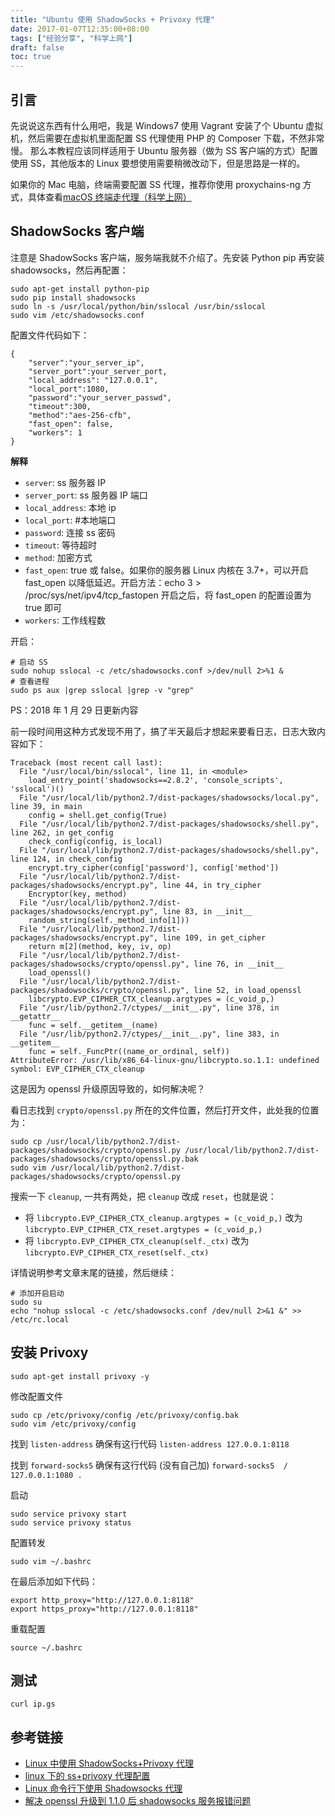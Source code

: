 ```yaml
---
title: "Ubuntu 使用 ShadowSocks + Privoxy 代理"
date: 2017-01-07T12:35:00+08:00
tags: ["经验分享", "科学上网"] 
draft: false
toc: true
---
```

## 引言

先说说这东西有什么用吧，我是 Windows7 使用 Vagrant 安装了个 Ubuntu 虚拟机，然后需要在虚拟机里面配置 SS 代理使用 PHP 的 Composer 下载，不然非常慢。
那么本教程应该同样适用于 Ubuntu 服务器（做为 SS 客户端的方式）配置使用 SS，其他版本的 Linux 要想使用需要稍微改动下，但是思路是一样的。

如果你的 Mac 电脑，终端需要配置 SS 代理，推荐你使用 proxychains-ng 方式，具体查看[macOS 终端走代理（科学上网）](https://gold.xitu.io/entry/5821840cd203090055134cc0)

## ShadowSocks 客户端

注意是 ShadowSocks 客户端，服务端我就不介绍了。先安装 Python pip 再安装 shadowsocks，然后再配置：

```
sudo apt-get install python-pip
sudo pip install shadowsocks
sudo ln -s /usr/local/python/bin/sslocal /usr/bin/sslocal
sudo vim /etc/shadowsocks.conf
```

配置文件代码如下：

```
{
    "server":"your_server_ip",
    "server_port":your_server_port,
    "local_address": "127.0.0.1",
    "local_port":1080, 
    "password":"your_server_passwd",
    "timeout":300,
    "method":"aes-256-cfb",
    "fast_open": false,
    "workers": 1 
}
```

**解释**

- `server`: ss 服务器 IP
- `server_port`: ss 服务器 IP 端口
- `local_address`: 本地 ip
- `local_port`:  #本地端口
- `password`: 连接 ss 密码
- `timeout`: 等待超时
- `method`: 加密方式
- `fast_open`: true 或 false。如果你的服务器 Linux 内核在 3.7+，可以开启 fast_open 以降低延迟。开启方法：echo 3 > /proc/sys/net/ipv4/tcp_fastopen 开启之后，将 fast_open 的配置设置为 true 即可
- `workers`: 工作线程数

<!--more-->

开启：

```
# 启动 SS
sudo nohup sslocal -c /etc/shadowsocks.conf >/dev/null 2>%1 &
# 查看进程
sudo ps aux |grep sslocal |grep -v "grep"
```

PS：2018 年 1 月 29 日更新内容

前一段时间用这种方式发现不用了，搞了半天最后才想起来要看日志，日志大致内容如下：

```
Traceback (most recent call last):
  File "/usr/local/bin/sslocal", line 11, in <module>
    load_entry_point('shadowsocks==2.8.2', 'console_scripts', 'sslocal')()
  File "/usr/local/lib/python2.7/dist-packages/shadowsocks/local.py", line 39, in main
    config = shell.get_config(True)
  File "/usr/local/lib/python2.7/dist-packages/shadowsocks/shell.py", line 262, in get_config
    check_config(config, is_local)
  File "/usr/local/lib/python2.7/dist-packages/shadowsocks/shell.py", line 124, in check_config
    encrypt.try_cipher(config['password'], config['method'])
  File "/usr/local/lib/python2.7/dist-packages/shadowsocks/encrypt.py", line 44, in try_cipher
    Encryptor(key, method)
  File "/usr/local/lib/python2.7/dist-packages/shadowsocks/encrypt.py", line 83, in __init__
    random_string(self._method_info[1]))
  File "/usr/local/lib/python2.7/dist-packages/shadowsocks/encrypt.py", line 109, in get_cipher
    return m[2](method, key, iv, op)
  File "/usr/local/lib/python2.7/dist-packages/shadowsocks/crypto/openssl.py", line 76, in __init__
    load_openssl()
  File "/usr/local/lib/python2.7/dist-packages/shadowsocks/crypto/openssl.py", line 52, in load_openssl
    libcrypto.EVP_CIPHER_CTX_cleanup.argtypes = (c_void_p,)
  File "/usr/lib/python2.7/ctypes/__init__.py", line 378, in __getattr__
    func = self.__getitem__(name)
  File "/usr/lib/python2.7/ctypes/__init__.py", line 383, in __getitem__
    func = self._FuncPtr((name_or_ordinal, self))
AttributeError: /usr/lib/x86_64-linux-gnu/libcrypto.so.1.1: undefined symbol: EVP_CIPHER_CTX_cleanup
```

这是因为 openssl 升级原因导致的，如何解决呢？

看日志找到 `crypto/openssl.py` 所在的文件位置，然后打开文件，此处我的位置为：

```
sudo cp /usr/local/lib/python2.7/dist-packages/shadowsocks/crypto/openssl.py /usr/local/lib/python2.7/dist-packages/shadowsocks/crypto/openssl.py.bak
sudo vim /usr/local/lib/python2.7/dist-packages/shadowsocks/crypto/openssl.py
```

搜索一下 `cleanup`, 一共有两处，把 `cleanup` 改成 `reset`，也就是说：

- 将 `libcrypto.EVP_CIPHER_CTX_cleanup.argtypes = (c_void_p,)` 改为 `libcrypto.EVP_CIPHER_CTX_reset.argtypes = (c_void_p,)`
- 将 `libcrypto.EVP_CIPHER_CTX_cleanup(self._ctx)` 改为 `libcrypto.EVP_CIPHER_CTX_reset(self._ctx)`

详情说明参考文章末尾的链接，然后继续：

```
# 添加开启启动
sudo su
echo "nohup sslocal -c /etc/shadowsocks.conf /dev/null 2>&1 &" >> /etc/rc.local
```


## 安装 Privoxy

```
sudo apt-get install privoxy -y

```

修改配置文件

```
sudo cp /etc/privoxy/config /etc/privoxy/config.bak
sudo vim /etc/privoxy/config
```

找到 `listen-address` 确保有这行代码 `listen-address 127.0.0.1:8118`

找到 `forward-socks5` 确保有这行代码 (没有自己加) `forward-socks5  /  127.0.0.1:1080 .`

启动

```
sudo service privoxy start
sudo service privoxy status
```

配置转发

```
sudo vim ~/.bashrc
```

在最后添加如下代码：

```
export http_proxy="http://127.0.0.1:8118"
export https_proxy="http://127.0.0.1:8118"
```

重载配置

```
source ~/.bashrc
```

## 测试

```
curl ip.gs
```

## 参考链接

- [Linux 中使用 ShadowSocks+Privoxy 代理](https://docs.lvrui.io/2016/12/12/Linux%E4%B8%AD%E4%BD%BF%E7%94%A8ShadowSocks-Privoxy%E4%BB%A3%E7%90%86/)
- [linux 下的 ss+privoxy 代理配置](http://www.voidcn.com/blog/xwydq/article/p-5796260.html)
- [Linux 命令行下使用 Shadowsocks 代理](https://mritd.me/2016/07/22/Linux-%E5%91%BD%E4%BB%A4%E8%A1%8C%E4%B8%8B%E4%BD%BF%E7%94%A8-Shadowsocks-%E4%BB%A3%E7%90%86/)
- [解决 openssl 升级到 1.1.0 后 shadowsocks 服务报错问题](https://blog.lyz810.com/article/2016/09/shadowsocks-with-openssl-greater-than-110/)
